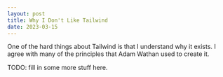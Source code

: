 ```yaml
--- 
layout: post
title: Why I Don't Like Tailwind
date: 2023-03-15
---
```


One of the hard things about Tailwind is that I understand why it exists.
I agree with many of the principles that Adam Wathan used to create it.

TODO: fill in some more stuff here.

